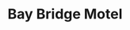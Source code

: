 ---
photo_name: /img/Bay-Bridge.jpg
photo_alt: Bay Bridge Motel in North Bend, OR
title: Bay Bridge Motel
property_name: Bay Bridge Motel
property_category: '1'
address:
  street: 66304 Hwy 101
  street2: 
  city: North Bend
  state: OR
  zip: '97459'
phone_toll_free: 
phone_local: 541-756-3151
units: '16'
cost: '2'
property_description: >-
  The Bay Bridge Motel, located in North Bend on the north side of the historic McCullough bridge, offers views of the ocean, free WiFi access, and flat screen TVs with cable channels. Kitchenettes available in select rooms. 
website: 'http://www.baybridgemotel.com'
amenityList: 
  - amenitySelect: '6'
  - amenitySelect: '7'
---